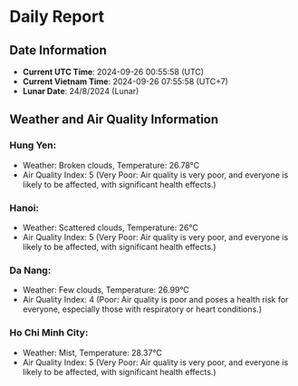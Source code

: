 # Daily Report
## Date Information
- **Current UTC Time**: 2024-09-26 00:55:58 (UTC)
- **Current Vietnam Time**: 2024-09-26 07:55:58 (UTC+7)
- **Lunar Date**: 24/8/2024 (Lunar)

## Weather and Air Quality Information

### Hung Yen:
- Weather: Broken clouds, Temperature: 26.78°C
- Air Quality Index: 5 (Very Poor: Air quality is very poor, and everyone is likely to be affected, with significant health effects.)

### Hanoi:
- Weather: Scattered clouds, Temperature: 26°C
- Air Quality Index: 5 (Very Poor: Air quality is very poor, and everyone is likely to be affected, with significant health effects.)

### Da Nang:
- Weather: Few clouds, Temperature: 26.99°C
- Air Quality Index: 4 (Poor: Air quality is poor and poses a health risk for everyone, especially those with respiratory or heart conditions.)

### Ho Chi Minh City:
- Weather: Mist, Temperature: 28.37°C
- Air Quality Index: 5 (Very Poor: Air quality is very poor, and everyone is likely to be affected, with significant health effects.)
